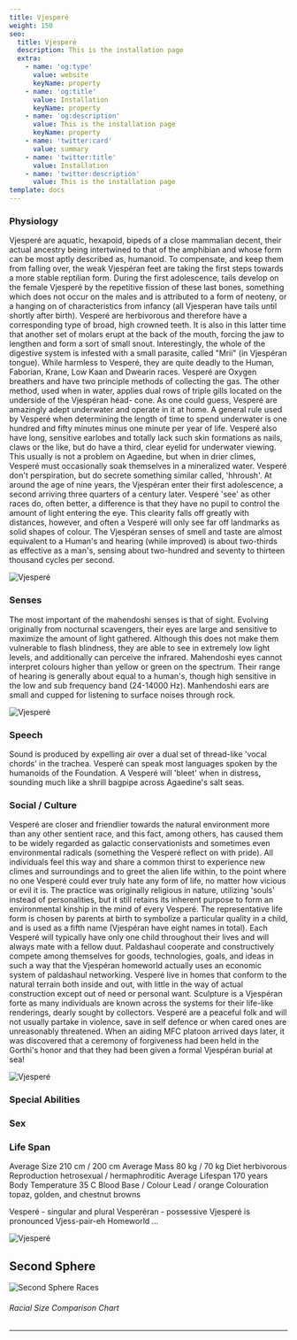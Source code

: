 ```yaml
---
title: Vjesperé
weight: 150
seo:
  title: Vjesperé
  description: This is the installation page
  extra:
    - name: 'og:type'
      value: website
      keyName: property
    - name: 'og:title'
      value: Installation
      keyName: property
    - name: 'og:description'
      value: This is the installation page
      keyName: property
    - name: 'twitter:card'
      value: summary
    - name: 'twitter:title'
      value: Installation
    - name: 'twitter:description'
      value: This is the installation page
template: docs
---
```


### Physiology
Vjesperé are aquatic, hexapoid, bipeds of a close mammalian decent, their actual ancestry being intertwined to that of the amphibian and whose form can be most aptly described as, humanoid.  To compensate, and keep them from falling over, the weak Vjespéran feet are taking the first steps towards a more stable reptilian form. During the first adolescence, tails develop on the female Vjesperé by the repetitive fission of these last bones, something which does not occur on the males and is attributed to a form of neoteny, or a hanging on of characteristics from infancy (all Vjesperan have tails until shortly after birth). Vesperé are herbivorous and therefore have a corresponding type of broad, high crowned teeth. It is also in this latter time that another set of molars erupt at the back of the mouth, forcing the jaw to lengthen and form a sort of small snout. Interestingly, the whole of the digestive system is infested with a small parasite, called "Mrii" (in Vjespéran tongue). While harmless to Vesperé, they are quite deadly to the Human, Faborian, Krane, Low Kaan and Dwearin races. Vesperé are Oxygen breathers and have two principle methods of collecting the gas. The other method, used when in water, applies dual rows of triple gills located on the underside of the Vjespéran head- cone. As one could guess, Vesperé are amazingly adept underwater and operate in it at home. A general rule used by Vesperé when determining the length of time to spend underwater is one hundred and fifty minutes minus one minute per year of life. Vesperé also have long, sensitive earlobes and totally lack such skin formations as nails, claws or the like, but do have a third, clear eyelid for underwater viewing. This usually is not a problem on Agaedine, but when in drier climes, Vesperé must occasionally soak themselves in a mineralized water. Vesperé don't perspiration, but do secrete something similar called, 'hhroush'. At around the age of nine years, the Vjespéran enter their first adolescence, a second arriving three quarters of a century later. Vesperé 'see' as other races do, often better, a difference is that they have no pupil to control the amount of light entering the eye. This clearity falls off greatly with distances, however, and often a Vesperé will only see far off landmarks as solid shapes of colour. The Vjespéran senses of smell and taste are almost equivalent to a Human's and hearing (while improved) is about two-thirds as effective as a man's, sensing about two-hundred and seventy to thirteen thousand cycles per second.

![Vjesperé](/images/Vjespere_grey.jpg)</p>

### Senses
The most important of the mahendoshi senses is that of sight. Evolving originally from nocturnal scavengers, their eyes are large and sensitive to maximize the amount of light gathered. Although this does not make them vulnerable to flash blindness, they are able to see in extremely low light levels, and additionally can perceive the infrared. Mahendoshi eyes cannot interpret colours higher than yellow or green on the spectrum.
Their range of hearing is generally about equal to a human's, though high sensitive in the low and sub frequency band (24-14000 Hz). Manhendoshi ears are small and cupped for listening to surface noises through rock.

![Vjesperé](https://twitter.com/saltybretzel/status/1373805127992217601?s=21)</p>

### Speech
Sound is produced by expelling air over a dual set of thread-like 'vocal chords' in the trachea. Vesperé can speak most languages spoken by the humanoids of the Foundation. A Vesperé will 'bleet' when in distress, sounding much like a shrill bagpipe across Agaedine's salt seas.</p>

### Social / Culture
Vesperé are closer and friendlier towards the natural environment more than any other sentient race, and this fact, among others, has caused them to be widely regarded as galactic conservationists and sometimes even environmental radicals (something the Vesperé reflect on with pride). All individuals feel this way and share a common thirst to experience new climes and surroundings and to greet the alien life within, to the point where no one Vesperé could ever truly hate any form of life, no matter how vicious or evil it is. The practice was originally religious in nature, utilizing 'souls' instead of personalities, but it still retains its inherent purpose to form an environmental kinship in the mind of every Vesperé. The representative life form is chosen by parents at birth to symbolize a particular quality in a child, and is used as a fifth name (Vjespéran have eight names in total). Each Vesperé will typically have only one child throughout their lives and will always mate with a fellow duut. Paldashaul cooperate and constructively compete among themselves for goods, technologies, goals, and ideas in such a way that the Vjespéran homeworld actually uses an economic system of paldashaul networking. Vesperé live in homes that conform to the natural terrain both inside and out, with little in the way of actual construction except out of need or personal want. Sculpture is a Vjespéran forte as many individuals are known across the systems for their life-like renderings, dearly sought by collectors. Vesperé are a peaceful folk and will not usually partake in violence, save in self defence or when cared ones are unreasonably threatened. When an aiding MFC platoon arrived days later, it was discovered that a ceremony of forgiveness had been held in the Gorthi's honor and that they had been given a formal Vjespéran burial at sea!

![Vjesperé](/images/VjespereAnatomical.jpg)</p>

### Special Abilities

### Sex

### Life Span

Average Size                                        210 cm / 200 cm
Average Mass                                          80 kg / 70 kg
Diet                                                   herbivorous
Reproduction                           hetrosexual / hermaphroditic
Average Lifespan                                          170 years
Body Temperature                                               35 C
Blood Base / Colour                                   Lead / orange
Colouration                      topaz, golden, and chestnut browns

Vesperé  - singular and plural
Vesperéran - possessive
Vjesperé is pronounced Vjess-pair-eh
Homeworld ...

![Vjesperé](/images/VjespereUpright.jpg)</p>

## Second Sphere
![Second Sphere Races](/images/RacesSizeChart-02small.png)</p>
###### Racial Size Comparison Chart
---
